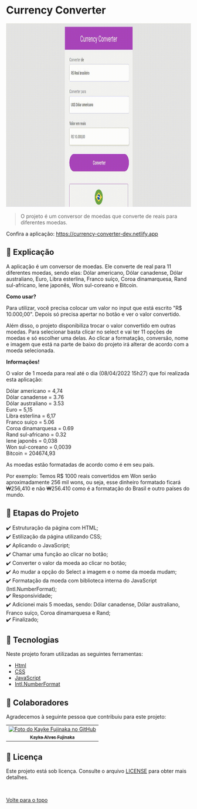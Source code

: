 # Currency Converter

<img src="./assets/img/gif.gif" width="850px" height="500px" alt="Gif do Teste">

>  O projeto é um conversor de moedas que converte de reais para diferentes moedas.

Confira a aplicação: https://currency-converter-dev.netlify.app

## :page_facing_up: Explicação

A aplicação é um conversor de moedas. Ele converte de real para 11 diferentes moedas, sendo elas: Dólar americano, Dólar canadense, Dólar australiano, Euro, Libra esterlina, Franco suíço, Coroa dinamarquesa, Rand sul-africano, Iene japonês, Won sul-coreano e Bitcoin.

<b>Como usar?</b>

Para utilizar, você precisa colocar um valor no input que está escrito "R$ 10.000,00". Depois só precisa apertar no botão e ver o valor convertido. 

Além disso, o projeto disponibiliza trocar o valor convertido em outras moedas. Para selecionar basta clicar no select e vai ter 11 opções de moedas e só escolher uma delas. Ao clicar a formatação, conversão, nome e imagem que está na parte de baixo do projeto irá alterar de acordo com a moeda selecionada.

<b>Informações!</b>

O valor de 1 moeda para real até o dia (08/04/2022 15h27) que foi realizada esta aplicação:

Dólar americano = 4,74<br>
Dólar canadense = 3.76<br>
Dólar australiano = 3.53<br>
Euro = 5,15<br>
Libra esterlina = 6,17<br>
Franco suíço = 5.06<br>
Coroa dinamarquesa = 0.69<br>
Rand sul-africano = 0.32<br>
Iene japonês = 0,038<br>
Won sul-coreano = 0,0039<br>
Bitcoin = 204674,93

As moedas estão formatadas de acordo como é em seu país.

Por exemplo: Temos R$ 1000 reais convertidos em Won serão aproximadamente 256 mil wons, ou seja, esse dinheiro formatado ficará ₩256,410 e não ₩256.410 como é a formatação do Brasil e outro países do mundo.

## :dart: Etapas do Projeto ##

:heavy_check_mark: Estruturação da página com HTML;\
:heavy_check_mark: Estilização da página utilizando CSS;\
:heavy_check_mark: Aplicando o JavaScript;\
:heavy_check_mark: Chamar uma função ao clicar no botão;\
:heavy_check_mark: Converter o valor da moeda ao clicar no botão;\
:heavy_check_mark: Ao mudar a opção do Select a imagem e o nome da moeda mudam;\
:heavy_check_mark: Formatação da moeda com biblioteca interna do JavaScript (Intl.NumberFormat);\
:heavy_check_mark: Responsividade;\
:heavy_check_mark: Adicionei mais 5 moedas, sendo: Dólar canadense, Dólar australiano, Franco suíço, Coroa dinamarquesa e Rand;\
:heavy_check_mark: Finalizado;

## :rocket: Tecnologias ##

Neste projeto foram utilizadas as seguintes ferramentas:

- [Html](https://developer.mozilla.org/pt-BR/docs/Web/HTML/Element/html/)  
- [CSS](https://developer.mozilla.org/pt-BR/docs/Web/CSS)  
- [JavaScript](https://developer.mozilla.org/pt-BR/docs/Web/JavaScript) 
- [Intl.NumberFormat](https://developer.mozilla.org/pt-BR/docs/Web/JavaScript/Reference/Global_Objects/Intl/NumberFormat) 


## 🤝 Colaboradores

Agradecemos à seguinte pessoa que contribuiu para este projeto:

<table>
  <tr>
    <td align="center">
      <a href="#">
        <img src="https://avatars.githubusercontent.com/u/98772000?s=400&u=80de9af672be7f75cc7a546838552cf63d5b82fe&v=4" width="140px;" alt="Foto do Kayke Fujinaka no GitHub"/><br>
        <sub>
          <b>Kayke Alves Fujinaka</b>
        </sub>
      </a>
    </td>
  </tr>
</table>

## 📝 Licença

Este projeto está sob licença. Consulte o arquivo [LICENSE](LICENSE.md) para obter mais detalhes.

&#xa0;

<a href="#top">Volte para o topo</a>